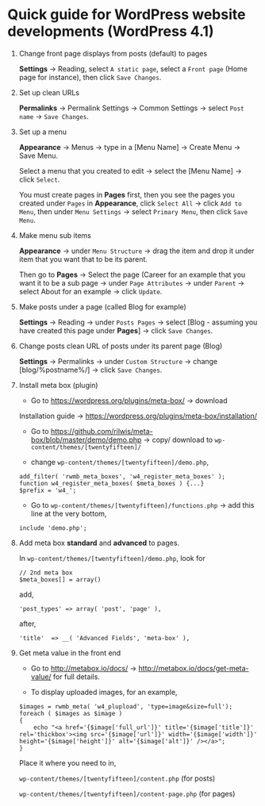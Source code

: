 # Quick guide for WordPress website developments (WordPress 4.1)

1. Change front page displays from posts (default) to pages

    **Settings** -> Reading, select `A static page`, select a `Front page` (Home page for instance), then click `Save Changes`. 


2. Set up clean URLs

    **Permalinks** -> Permalink Settings -> Common Settings -> select `Post name` -> `Save Changes`.


3. Set up a menu

    **Appearance** -> Menus -> type in a [Menu Name] -> Create Menu -> Save Menu.

    Select a menu that you created to edit ->  select the [Menu Name] -> click `Select`.

    You must create pages in **Pages** first, then you see the pages you created under `Pages` in **Appearance**, click `Select All` -> click `Add to Menu`, then under `Menu Settings` -> select `Primary Menu`, then click `Save Menu`.


4. Make menu sub items 

    **Appearance** -> under `Menu Structure` -> drag the item and drop it under item that you want that to be its parent.

    Then go to **Pages** -> Select the page (Career for an example that you want it to be a sub page -> under `Page Attributes` -> under `Parent` -> select About for an example -> click `Update`.


5. Make posts under a page (called Blog for example)

    **Settings** -> Reading -> under `Posts Pages` -> select [Blog - assuming you have created this page under **Pages**] -> click `Save Changes`.


6. Change posts clean URL of posts under its parent page (Blog)

    **Settings** -> Permalinks -> under `Custom Structure` -> change [blog/%postname%/] -> click `Save Changes`.


7. Install meta box (plugin)

    * Go to https://wordpress.org/plugins/meta-box/ -> download

    Installation guide -> https://wordpress.org/plugins/meta-box/installation/

    * Go to  https://github.com/rilwis/meta-box/blob/master/demo/demo.php -> copy/ download to `wp-content/themes/[twentyfifteen]/`

    * change `wp-content/themes/[twentyfifteen]/demo.php`,

    ```
    add_filter( 'rwmb_meta_boxes', 'w4_register_meta_boxes' );
    function w4_register_meta_boxes( $meta_boxes ) {...}
    $prefix = 'w4_';
    ```

    * Go to `wp-content/themes/[twentyfifteen]/functions.php` -> add this line at the very bottom,

    `include 'demo.php';`


8. Add meta box **standard** and **advanced** to pages.

    In `wp-content/themes/[twentyfifteen]/demo.php`, look for
 
    ```
    // 2nd meta box
    $meta_boxes[] = array()
    ```

    add,

    `'post_types' => array( 'post', 'page' ),`

    after,

    `'title'  => __( 'Advanced Fields', 'meta-box' ),`


9. Get meta value in the front end

    * Go to http://metabox.io/docs/ -> http://metabox.io/docs/get-meta-value/ for full details.

    * To display uploaded images,  for an example,  

    ```
    $images = rwmb_meta( 'w4_plupload', 'type=image&size=full');
    foreach ( $images as $image )
    {
        echo "<a href='{$image['full_url']}' title='{$image['title']}' rel='thickbox'><img src='{$image['url']}' width='{$image['width']}' height='{$image['height']}' alt='{$image['alt']}' /></a>";
    }
    ```

    Place it where you need to in, 

    `wp-content/themes/[twentyfifteen]/content.php` (for posts)

    `wp-content/themes/[twentyfifteen]/content-page.php` (for pages)